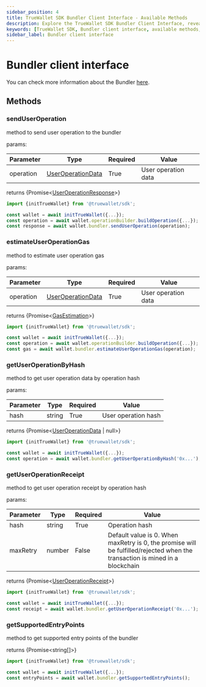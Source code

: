 ```yaml
---
sidebar_position: 4
title: TrueWallet SDK Bundler Client Interface - Available Methods
description: Explore the TrueWallet SDK Bundler Client Interface, revealing the available methods for efficient bundling and managing transactions. Learn how to leverage the Bundler client interface to streamline transaction processing in your applications.
keywords: [TrueWallet SDK, Bundler client interface, available methods, transaction bundling, transaction management, SDK functionalities]
sidebar_label: Bundler client interface
---
```

# Bundler client interface
You can check more information about the Bundler [here](/category/bundler).

## Methods
### sendUserOperation
method to send user operation to the bundler

params:

| Parameter | Type   | Required | Value               |
|-----------|--------|----------|---------------------|
| operation | [UserOperationData](/sdk/data-interfaces#useroperationdata) | True | User operation data |

returns \{Promise\<[UserOperationResponse](/sdk/data-interfaces#useroperationresponse)\>\}

```javascript
import {initTrueWallet} from '@truewallet/sdk';

const wallet = await initTrueWallet({...});
const operation = await wallet.operationBuilder.buildOperation({...});
const response = await wallet.bundler.sendUserOperation(operation);
```

### estimateUserOperationGas
method to estimate user operation gas

params:

| Parameter | Type   | Required | Value               |
|-----------|--------|----------|---------------------|
| operation | [UserOperationData](/sdk/data-interfaces#useroperationdata) | True | User operation data |

returns \{Promise\<[GasEstimation](/sdk/data-interfaces#gasestimation)\>\}

```javascript
import {initTrueWallet} from '@truewallet/sdk';

const wallet = await initTrueWallet({...});
const operation = await wallet.operationBuilder.buildOperation({...});
const gas = await wallet.bundler.estimateUserOperationGas(operation);
```

### getUserOperationByHash
method to get user operation data by operation hash

params:

| Parameter | Type   | Required | Value               |
|-----------|--------|----------|---------------------|
| hash      | string | True     | User operation hash |

returns \{Promise\<[UserOperationData](/sdk/data-interfaces#useroperationdata) | null\>\}

```javascript
import {initTrueWallet} from '@truewallet/sdk';

const wallet = await initTrueWallet({...});
const operation = await wallet.bundler.getUserOperationByHash('0x...');
```


### getUserOperationReceipt
method to get user operation receipt by operation hash

params:

| Parameter | Type   | Required | Value                                    |
|-----------|--------|----------|------------------------------------------|
| hash      | string | True     | Operation hash                           |
| maxRetry   | number | False    | Default value is 0. When maxRetry is 0, the promise will be fulfilled/rejected when the transaction is mined in a blockchain  |

returns \{Promise\<[UserOperationReceipt](/sdk/data-interfaces#useroperationreceipt)\>\}

```javascript
import {initTrueWallet} from '@truewallet/sdk';

const wallet = await initTrueWallet({...});
const receipt = await wallet.bundler.getUserOperationReceipt('0x...');
```

### getSupportedEntryPoints
method to get supported entry points of the bundler

returns \{Promise\<string[]\>\}

```javascript
import {initTrueWallet} from '@truewallet/sdk';

const wallet = await initTrueWallet({...});
const entryPoints = await wallet.bundler.getSupportedEntryPoints();
```
